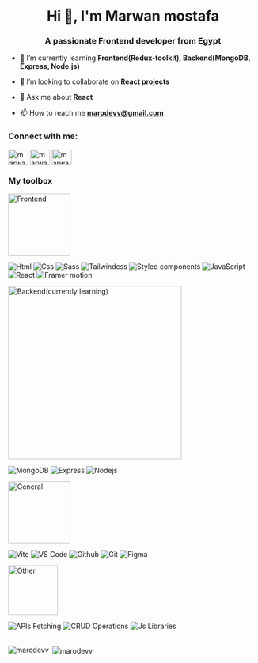 <h1 align="center">Hi 👋, I'm Marwan mostafa</h1>
<h3 align="center">A passionate Frontend developer from Egypt</h3>

- 🌱 I’m currently learning **Frontend(Redux-toolkit), Backend(MongoDB, Express, Node.js)**

- 👯 I’m looking to collaborate on **React projects**

- 💬 Ask me about **React**

- 📫 How to reach me **marodevv@gmail.com**

<h3 align="left">Connect with me:</h3>
<p align="left">    
<a href="https://linkedin.com/in/marwan-mostafa-4ba111210" target="blank"><img align="center" src="https://raw.githubusercontent.com/rahuldkjain/github-profile-readme-generator/master/src/images/icons/Social/linked-in-alt.svg" alt="marwan-mostafa-4ba111210" height="30" width="40" /></a>
<a href="https://fb.com/marwanmostafa24" target="blank"><img align="center" src="https://raw.githubusercontent.com/rahuldkjain/github-profile-readme-generator/master/src/images/icons/Social/facebook.svg" alt="marwanmostafa24" height="30" width="40" /></a>
<a href="https://instagram.com/marwan_mostafa24" target="blank"><img align="center" src="https://raw.githubusercontent.com/rahuldkjain/github-profile-readme-generator/master/src/images/icons/Social/instagram.svg" alt="marwan_mostafa24" height="30" width="40" /></a>

<h3 align="left">My toolbox</h3>
<div>
  <p> 
     <img alt="Frontend" src="https://img.shields.io/badge/-Frontend-eee" width="125">
  </p>
  
  <span>
     <img alt="Html" src="https://img.shields.io/badge/-Html-101010?logo=html5&amp;style=for-the-badge">
  </span>
  
  <span>
     <img alt="Css" src="https://img.shields.io/badge/-Css-101010?logo=css&amp;style=for-the-badge">
  </span>
  
  <span>
     <img alt="Sass" src="https://img.shields.io/badge/-Sass-101010?logo=sass&amp;style=for-the-badge">
  </span>
  
  <span>
     <img alt="Tailwindcss" src="https://img.shields.io/badge/-Tailwindcss-101010?logo=tailwindcss&amp;style=for-the-badge">
  </span>
  
  <span>
     <img alt="Styled components" src="https://img.shields.io/badge/-Styled components-101010?logo=styled-components&amp;style=for-the-badge">
  </span>

  <span>
     <img alt="JavaScript" src="https://img.shields.io/badge/-Javascript-101010?logo=javascript&amp;style=for-the-badge">
  </span>

  <span>
     <img alt="React" src="https://img.shields.io/badge/-React-101010?logo=react&amp;style=for-the-badge">
  </span>

  <span >
     <img alt="Framer motion" src="https://img.shields.io/badge/-Framer motion-101010?logo=framer&amp;style=for-the-badge">
  </span>

  <p>
     <img alt="Backend(currently learning)" src="https://img.shields.io/badge/-Backend(currently learning)-inactive" width="350">
  </p>
  
  <span> 
     <img alt="MongoDB" src="https://img.shields.io/badge/-MongoDB-101010?logo=mongodb&amp;style=for-the-badge">
  </span>
  
  <span>
     <img alt="Express" src="https://img.shields.io/badge/-Express-101010?logo=express&amp;style=for-the-badge">
  </span>
  
  <span>
     <img alt="Nodejs" src="https://img.shields.io/badge/-Nodejs-101010?logo=nodedotjs&amp;style=for-the-badge">
  </span>

  <p>
     <img alt="General" src="https://img.shields.io/badge/-General-eee"  width="125">
  </p>


  <span>
     <img alt="Vite" src="https://img.shields.io/badge/-Vite-101010?logo=vite&amp;style=for-the-badge">
  </span>
  
  <span>
     <img alt="VS Code" src="https://img.shields.io/badge/-VS Code-101010?logo=visualstudiocode&amp;style=for-the-badge">
  </span>
  
  <span>
     <img alt="Github" src="https://img.shields.io/badge/-Github-101010?logo=github&amp;style=for-the-badge">
  </span>
  
  <span>
     <img alt="Git" src="https://img.shields.io/badge/-Git-101010?logo=git&amp;style=for-the-badge">
  </span>
  
  <span>
     <img alt="Figma" src="https://img.shields.io/badge/-Figma-101010?logo=figma&amp;style=for-the-badge">
  </span>

  <p>
     <img alt="Other" src="https://img.shields.io/badge/-Other-eee" width="100">
  </p>
  
  <span>
     <img alt="APIs Fetching" src="https://img.shields.io/badge/-APIs Fetching-101010?style=for-the-badge">
  </span>
  
  <span>
     <img alt="CRUD Operations" src="https://img.shields.io/badge/-CRUD Operations-101010?style=for-the-badge">
  </span>
  
  <span>
     <img alt="Js Libraries" src="https://img.shields.io/badge/-Js Libraries-101010?style=for-the-badge">
  </span>
  
</div>

<br />

<p><img align="left" src="https://github-readme-stats.vercel.app/api/top-langs?username=marodevv&show_icons=true&locale=en&layout=compact" alt="marodevv" /></p>

<p>&nbsp;<img align="center" src="https://github-readme-stats.vercel.app/api?username=marodevv&show_icons=true&locale=en" alt="marodevv" /></p>

